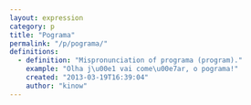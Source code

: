 ```yaml
---
layout: expression
category: p
title: "Pograma"
permalink: "/p/pograma/"
definitions:
  - definition: "Mispronunciation of programa (program)."
    example: "Olha j\u00e1 vai come\u00e7ar, o pograma!"
    created: "2013-03-19T16:39:04"
    author: "kinow"
---
```

